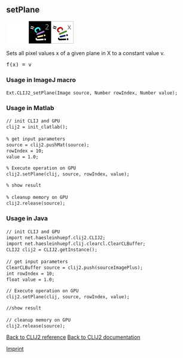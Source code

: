 ## setPlane
<img src="images/mini_empty_logo.png"/><img src="images/mini_clij2_logo.png"/><img src="images/mini_clijx_logo.png"/>

Sets all pixel values x of a given plane in X to a constant value v.

<pre>f(x) = v</pre>

### Usage in ImageJ macro
```
Ext.CLIJ2_setPlane(Image source, Number rowIndex, Number value);
```


### Usage in Matlab
```
// init CLIJ and GPU
clij2 = init_clatlab();

% get input parameters
source = clij2.pushMat(source);
rowIndex = 10;
value = 1.0;
```

```
% Execute operation on GPU
clij2.setPlane(clij, source, rowIndex, value);
```

```
% show result

% cleanup memory on GPU
clij2.release(source);
```


### Usage in Java
```
// init CLIJ and GPU
import net.haesleinhuepf.clij2.CLIJ2;
import net.haesleinhuepf.clij.clearcl.ClearCLBuffer;
CLIJ2 clij2 = CLIJ2.getInstance();

// get input parameters
ClearCLBuffer source = clij2.push(sourceImagePlus);
int rowIndex = 10;
float value = 1.0;
```

```
// Execute operation on GPU
clij2.setPlane(clij, source, rowIndex, value);
```

```
//show result

// cleanup memory on GPU
clij2.release(source);
```


[Back to CLIJ2 reference](https://clij.github.io/clij2-docs/reference)
[Back to CLIJ2 documentation](https://clij.github.io/clij2-docs)

[Imprint](https://clij.github.io/imprint)
